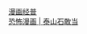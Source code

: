   
[漫画经普](http://www.dianyue.me/archives/911/2vyy4gzfnwjk2hxi/)  
[恐怖漫画 | 泰山石敢当](http://www.dianyue.me/archives/912/s7duj1ow1roqpc4p/)